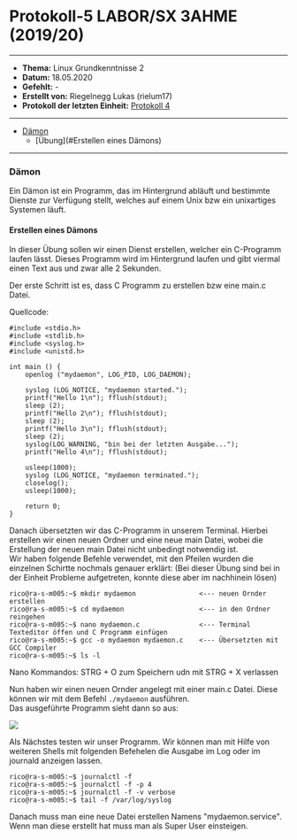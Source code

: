 # Protokoll-5 LABOR/SX 3AHME (2019/20)

---------------------------------------------------------------------------------------------

* **Thema:** Linux Grundkenntnisse 2
* **Datum:** 18.05.2020
* **Gefehlt:** -
* **Erstellt von:** Riegelnegg Lukas (rielum17)
* **Protokoll der letzten Einheit:** [Protokoll 4](https://github.com/HTLMechatronics/m17-3ahme-la1-sx/blob/rielum17/Protokoll/protokoll-4_rielum17_2020-05-11.md)
----------------------------------------------------------------------------------------------

* [Dämon](#Dämon)
  * [Übung](#Erstellen eines Dämons)

----------------------------------------------------------------------------------------------------------

### Dämon
Ein Dämon ist ein Programm, das im Hintergrund abläuft und bestimmte Dienste zur Verfügung stellt, welches auf einem Unix bzw ein unixartiges Systemen läuft.

#### Erstellen eines Dämons
In dieser Übung sollen wir einen Dienst erstellen, welcher ein C-Programm laufen lässt. Dieses Programm wird im Hintergrund laufen und gibt viermal einen Text aus und zwar alle 2 Sekunden.

Der erste Schritt ist es, dass C Programm zu erstellen bzw eine main.c Datei.

Quellcode:
```
#include <stdio.h>
#include <stdlib.h>
#include <syslog.h>
#include <unistd.h>

int main () {
    openlog ("mydaemon", LOG_PID, LOG_DAEMON);

    syslog (LOG_NOTICE, "mydaemon started.");
    printf("Hello 1\n"); fflush(stdout);
    sleep (2);
    printf("Hello 2\n"); fflush(stdout);
    sleep (2);
    printf("Hello 3\n"); fflush(stdout);
    sleep (2);
    syslog(LOG_WARNING, "bin bei der letzten Ausgabe...");
    printf("Hello 4\n"); fflush(stdout);

    usleep(1000);
    syslog (LOG_NOTICE, "mydaemon terminated.");
    closelog();
    usleep(1000);

    return 0;
}
```

Danach übersetzten wir das C-Programm in unserem Terminal. Hierbei erstellen wir einen neuen Ordner und eine neue main Datei, wobei die Erstellung der neuen main Datei nicht unbedingt notwendig ist.  
Wir haben folgende Befehle verwendet, mit den Pfeilen wurden die einzelnen Schirtte nochmals genauer erklärt:
(Bei dieser Übung sind bei in der Einheit Probleme aufgetreten, konnte diese aber im nachhinein lösen)
```
rico@ra-s-m005:~$ mkdir mydaemon                <--- neuen Ornder erstellen
rico@ra-s-m005:~$ cd mydaemon                   <--- in den Ordner reingehen
rico@ra-s-m005:~$ nano mydaemon.c               <--- Terminal Texteditor öffen und C Programm einfügen
rico@ra-s-m005:~$ gcc -o mydaemon mydaemon.c    <--- Übersetzten mit GCC Compiler
rico@ra-s-m005:~$ ls -l  
```
Nano Kommandos: STRG + O zum Speichern udn mit STRG + X verlassen

Nun haben wir einen neuen Ornder angelegt mit einer main.c Datei. Diese können wir mit dem Befehl ```./mydaemon``` ausführen.  
Das ausgeführte Programm sieht dann so aus:

![](file:///home/rico/Schreibtisch/Home%20office/Lab/SX/Bildschirmfoto_2020-05-20_12-02-43.png)

Als Nächstes testen wir unser Programm. Wir können man mit Hilfe von weiteren Shells mit folgenden Befehelen die Ausgabe im Log oder im journald anzeigen lassen.
```
rico@ra-s-m005:~$ journalctl -f
rico@ra-s-m005:~$ journalctl -f -p 4
rico@ra-s-m005:~$ journalctl -f -v verbose
rico@ra-s-m005:~$ tail -f /var/log/syslog
```
Danach muss man eine neue Datei erstellen Namens "mydaemon.service".
Wenn man diese erstellt hat muss man als Super User einsteigen.
